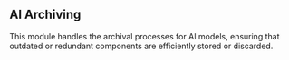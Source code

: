## AI Archiving
This module handles the archival processes for AI models, ensuring that outdated or redundant components are efficiently stored or discarded.

